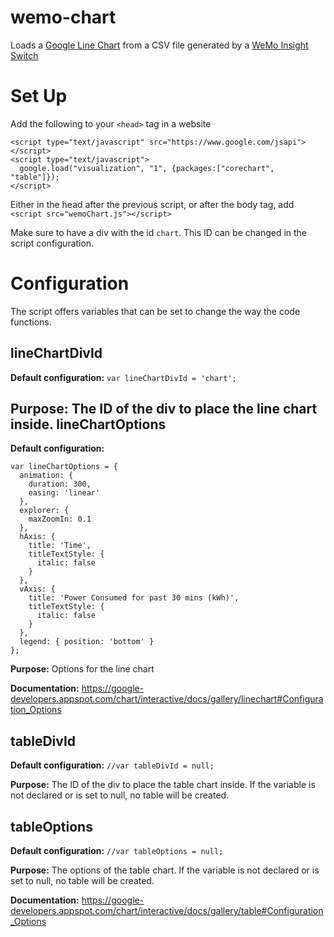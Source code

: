 wemo-chart
==========
Loads a [Google Line Chart](https://google-developers.appspot.com/chart/) from a CSV file generated by a [WeMo Insight Switch](http://www.belkin.com/us/Products/home-automation/c/wemo-home-automation/)

Set Up
======
Add the following to your `<head>` tag in a website
```
<script type="text/javascript" src="https://www.google.com/jsapi"></script>
<script type="text/javascript">
  google.load("visualization", "1", {packages:["corechart", "table"]});
</script>
```
Either in the head after the previous script, or after the body tag, add `<script src="wemoChart.js"></script>`

Make sure to have a div with the id `chart`.  This ID can be changed in the script configuration.

Configuration
=============

The script offers variables that can be set to change the way the code functions.

lineChartDivId
----------------
**Default configuration:** `var lineChartDivId = 'chart';`

**Purpose:** The ID of the div to place the line chart inside.
lineChartOptions
----------------
**Default configuration:**
```
var lineChartOptions = {
  animation: {
    duration: 300,
    easing: 'linear'
  },
  explorer: { 
    maxZoomIn: 0.1
  },
  hAxis: { 
    title: 'Time',
    titleTextStyle: {
      italic: false
    } 
  },
  vAxis: { 
    title: 'Power Consumed for past 30 mins (kWh)',
    titleTextStyle: {
      italic: false
    }
  },
  legend: { position: 'bottom' }
};
```
**Purpose:** Options for the line chart

**Documentation:** https://google-developers.appspot.com/chart/interactive/docs/gallery/linechart#Configuration_Options

tableDivId
----------
**Default configuration:** `//var tableDivId = null;`

**Purpose:** The ID of the div to place the table chart inside.  If the variable is not declared or is set to null, no table will be created.

tableOptions
----------
**Default configuration:** `//var tableOptions = null;`

**Purpose:** The options of the table chart.  If the variable is not declared or is set to null, no table will be created.

**Documentation:** https://google-developers.appspot.com/chart/interactive/docs/gallery/table#Configuration_Options
